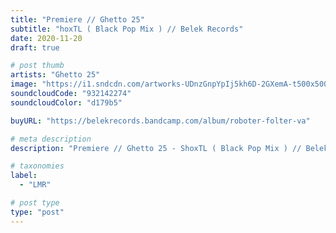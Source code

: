 ```yaml
---
title: "Premiere // Ghetto 25"
subtitle: "hoxTL ( Black Pop Mix ) // Belek Records"
date: 2020-11-20  
draft: true

# post thumb
artists: "Ghetto 25"
image: "https://i1.sndcdn.com/artworks-UDnzGnpYpIj5kh6D-2GXemA-t500x500.jpg"
soundcloudCode: "932142274"
soundcloudColor: "d179b5"

buyURL: "https://belekrecords.bandcamp.com/album/roboter-folter-va"

# meta description
description: "Premiere // Ghetto 25 - ShoxTL ( Black Pop Mix ) // Belek Records"

# taxonomies
label:
  - "LMR"

# post type
type: "post"
---
```

